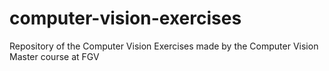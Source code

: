 # computer-vision-exercises
Repository of the Computer Vision Exercises made by the Computer Vision Master course at FGV
